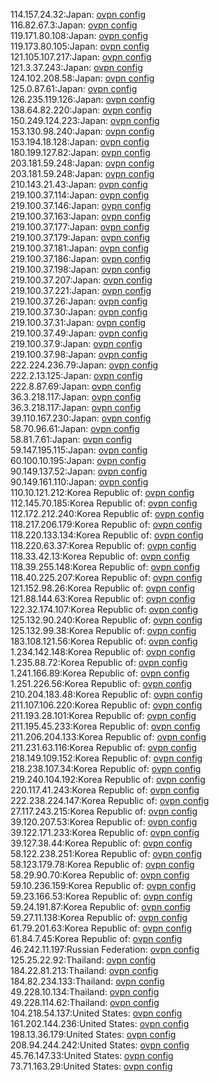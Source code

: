 114.157.24.32:Japan: [ovpn config](vpn/114_157_24_32.ovpn)  
116.82.67.3:Japan: [ovpn config](vpn/116_82_67_3.ovpn)  
119.171.80.108:Japan: [ovpn config](vpn/119_171_80_108.ovpn)  
119.173.80.105:Japan: [ovpn config](vpn/119_173_80_105.ovpn)  
121.105.107.217:Japan: [ovpn config](vpn/121_105_107_217.ovpn)  
121.3.37.243:Japan: [ovpn config](vpn/121_3_37_243.ovpn)  
124.102.208.58:Japan: [ovpn config](vpn/124_102_208_58.ovpn)  
125.0.87.61:Japan: [ovpn config](vpn/125_0_87_61.ovpn)  
126.235.119.126:Japan: [ovpn config](vpn/126_235_119_126.ovpn)  
138.64.82.220:Japan: [ovpn config](vpn/138_64_82_220.ovpn)  
150.249.124.223:Japan: [ovpn config](vpn/150_249_124_223.ovpn)  
153.130.98.240:Japan: [ovpn config](vpn/153_130_98_240.ovpn)  
153.194.18.128:Japan: [ovpn config](vpn/153_194_18_128.ovpn)  
180.199.127.82:Japan: [ovpn config](vpn/180_199_127_82.ovpn)  
203.181.59.248:Japan: [ovpn config](vpn/203_181_59_248.ovpn)  
203.181.59.248:Japan: [ovpn config](vpn/203_181_59_248.ovpn)  
210.143.21.43:Japan: [ovpn config](vpn/210_143_21_43.ovpn)  
219.100.37.114:Japan: [ovpn config](vpn/219_100_37_114.ovpn)  
219.100.37.146:Japan: [ovpn config](vpn/219_100_37_146.ovpn)  
219.100.37.163:Japan: [ovpn config](vpn/219_100_37_163.ovpn)  
219.100.37.177:Japan: [ovpn config](vpn/219_100_37_177.ovpn)  
219.100.37.179:Japan: [ovpn config](vpn/219_100_37_179.ovpn)  
219.100.37.181:Japan: [ovpn config](vpn/219_100_37_181.ovpn)  
219.100.37.186:Japan: [ovpn config](vpn/219_100_37_186.ovpn)  
219.100.37.198:Japan: [ovpn config](vpn/219_100_37_198.ovpn)  
219.100.37.207:Japan: [ovpn config](vpn/219_100_37_207.ovpn)  
219.100.37.221:Japan: [ovpn config](vpn/219_100_37_221.ovpn)  
219.100.37.26:Japan: [ovpn config](vpn/219_100_37_26.ovpn)  
219.100.37.30:Japan: [ovpn config](vpn/219_100_37_30.ovpn)  
219.100.37.31:Japan: [ovpn config](vpn/219_100_37_31.ovpn)  
219.100.37.49:Japan: [ovpn config](vpn/219_100_37_49.ovpn)  
219.100.37.9:Japan: [ovpn config](vpn/219_100_37_9.ovpn)  
219.100.37.98:Japan: [ovpn config](vpn/219_100_37_98.ovpn)  
222.224.236.79:Japan: [ovpn config](vpn/222_224_236_79.ovpn)  
222.2.13.125:Japan: [ovpn config](vpn/222_2_13_125.ovpn)  
222.8.87.69:Japan: [ovpn config](vpn/222_8_87_69.ovpn)  
36.3.218.117:Japan: [ovpn config](vpn/36_3_218_117.ovpn)  
36.3.218.117:Japan: [ovpn config](vpn/36_3_218_117.ovpn)  
39.110.167.230:Japan: [ovpn config](vpn/39_110_167_230.ovpn)  
58.70.96.61:Japan: [ovpn config](vpn/58_70_96_61.ovpn)  
58.81.7.61:Japan: [ovpn config](vpn/58_81_7_61.ovpn)  
59.147.195.115:Japan: [ovpn config](vpn/59_147_195_115.ovpn)  
60.100.10.195:Japan: [ovpn config](vpn/60_100_10_195.ovpn)  
90.149.137.52:Japan: [ovpn config](vpn/90_149_137_52.ovpn)  
90.149.161.110:Japan: [ovpn config](vpn/90_149_161_110.ovpn)  
110.10.121.212:Korea Republic of: [ovpn config](vpn/110_10_121_212.ovpn)  
112.145.70.185:Korea Republic of: [ovpn config](vpn/112_145_70_185.ovpn)  
112.172.212.240:Korea Republic of: [ovpn config](vpn/112_172_212_240.ovpn)  
118.217.206.179:Korea Republic of: [ovpn config](vpn/118_217_206_179.ovpn)  
118.220.133.134:Korea Republic of: [ovpn config](vpn/118_220_133_134.ovpn)  
118.220.63.37:Korea Republic of: [ovpn config](vpn/118_220_63_37.ovpn)  
118.33.42.13:Korea Republic of: [ovpn config](vpn/118_33_42_13.ovpn)  
118.39.255.148:Korea Republic of: [ovpn config](vpn/118_39_255_148.ovpn)  
118.40.225.207:Korea Republic of: [ovpn config](vpn/118_40_225_207.ovpn)  
121.152.98.26:Korea Republic of: [ovpn config](vpn/121_152_98_26.ovpn)  
121.88.144.63:Korea Republic of: [ovpn config](vpn/121_88_144_63.ovpn)  
122.32.174.107:Korea Republic of: [ovpn config](vpn/122_32_174_107.ovpn)  
125.132.90.240:Korea Republic of: [ovpn config](vpn/125_132_90_240.ovpn)  
125.132.99.38:Korea Republic of: [ovpn config](vpn/125_132_99_38.ovpn)  
183.108.121.56:Korea Republic of: [ovpn config](vpn/183_108_121_56.ovpn)  
1.234.142.148:Korea Republic of: [ovpn config](vpn/1_234_142_148.ovpn)  
1.235.88.72:Korea Republic of: [ovpn config](vpn/1_235_88_72.ovpn)  
1.241.166.89:Korea Republic of: [ovpn config](vpn/1_241_166_89.ovpn)  
1.251.226.56:Korea Republic of: [ovpn config](vpn/1_251_226_56.ovpn)  
210.204.183.48:Korea Republic of: [ovpn config](vpn/210_204_183_48.ovpn)  
211.107.106.220:Korea Republic of: [ovpn config](vpn/211_107_106_220.ovpn)  
211.193.28.101:Korea Republic of: [ovpn config](vpn/211_193_28_101.ovpn)  
211.195.45.233:Korea Republic of: [ovpn config](vpn/211_195_45_233.ovpn)  
211.206.204.133:Korea Republic of: [ovpn config](vpn/211_206_204_133.ovpn)  
211.231.63.116:Korea Republic of: [ovpn config](vpn/211_231_63_116.ovpn)  
218.149.109.152:Korea Republic of: [ovpn config](vpn/218_149_109_152.ovpn)  
218.238.107.34:Korea Republic of: [ovpn config](vpn/218_238_107_34.ovpn)  
219.240.104.192:Korea Republic of: [ovpn config](vpn/219_240_104_192.ovpn)  
220.117.41.243:Korea Republic of: [ovpn config](vpn/220_117_41_243.ovpn)  
222.238.224.147:Korea Republic of: [ovpn config](vpn/222_238_224_147.ovpn)  
27.117.243.215:Korea Republic of: [ovpn config](vpn/27_117_243_215.ovpn)  
39.120.207.53:Korea Republic of: [ovpn config](vpn/39_120_207_53.ovpn)  
39.122.171.233:Korea Republic of: [ovpn config](vpn/39_122_171_233.ovpn)  
39.127.38.44:Korea Republic of: [ovpn config](vpn/39_127_38_44.ovpn)  
58.122.238.251:Korea Republic of: [ovpn config](vpn/58_122_238_251.ovpn)  
58.123.179.78:Korea Republic of: [ovpn config](vpn/58_123_179_78.ovpn)  
58.29.90.70:Korea Republic of: [ovpn config](vpn/58_29_90_70.ovpn)  
59.10.236.159:Korea Republic of: [ovpn config](vpn/59_10_236_159.ovpn)  
59.23.166.53:Korea Republic of: [ovpn config](vpn/59_23_166_53.ovpn)  
59.24.191.87:Korea Republic of: [ovpn config](vpn/59_24_191_87.ovpn)  
59.27.11.138:Korea Republic of: [ovpn config](vpn/59_27_11_138.ovpn)  
61.79.201.63:Korea Republic of: [ovpn config](vpn/61_79_201_63.ovpn)  
61.84.7.45:Korea Republic of: [ovpn config](vpn/61_84_7_45.ovpn)  
46.242.11.197:Russian Federation: [ovpn config](vpn/46_242_11_197.ovpn)  
125.25.22.92:Thailand: [ovpn config](vpn/125_25_22_92.ovpn)  
184.22.81.213:Thailand: [ovpn config](vpn/184_22_81_213.ovpn)  
184.82.234.133:Thailand: [ovpn config](vpn/184_82_234_133.ovpn)  
49.228.10.134:Thailand: [ovpn config](vpn/49_228_10_134.ovpn)  
49.228.114.62:Thailand: [ovpn config](vpn/49_228_114_62.ovpn)  
104.218.54.137:United States: [ovpn config](vpn/104_218_54_137.ovpn)  
161.202.144.236:United States: [ovpn config](vpn/161_202_144_236.ovpn)  
198.13.36.179:United States: [ovpn config](vpn/198_13_36_179.ovpn)  
208.94.244.242:United States: [ovpn config](vpn/208_94_244_242.ovpn)  
45.76.147.33:United States: [ovpn config](vpn/45_76_147_33.ovpn)  
73.71.163.29:United States: [ovpn config](vpn/73_71_163_29.ovpn)  
